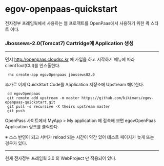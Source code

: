 egov-openpaas-quickstart
========================

전자정부 프레임웍에서 사용하는 웹 프로젝트를 OpenPaas에서 사용하기 위한 퀵 스타트 이다.


### Jbossews-2.0(Tomcat7) Cartridge에 Application 생성
------------------------------------------------------
먼저 http://openpaas.cloudsc.kr 에 가입을 하고 시작하기 메뉴에 따라 clientTool(CLI)를 인스톨한다.

```
 rhc create-app egovOpenpaas jbossews02.0
````

추가로 이제 QuickStart Code를 Application 저장소에 Upstream 해야한다.

````
 cd egovOpenpaas
 git remote add upstream -m master https://github.com/kikimans/egov-openpaas-quickstart.git
 git pull -s recursive -X theirs upstream master
 git push
````
 OpenPass 사이트에서 MyApp > My application 에 접속해 보면 egovOpenPaas Application 링크를 클릭한다.
 
 ※ 소스 반영이 되고 서버가 reload 되는 시간이 약간 있어 테스트 페이지가 늦게 뜨는 경우가 있다.

---------------------------------------------------------------------------------------------------------

현재 전자정부 프레임웍 3.0 의 WebProject 만 적용되어 있다.

